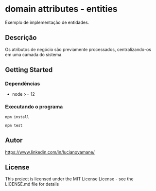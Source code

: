 # domain attributes - entities

Exemplo de implementação de entidades.

## Descrição

Os atributos de negócio são previamente processados, centralizando-os em uma camada do sistema.

## Getting Started

### Dependências

* node >= 12


### Executando o programa

```
npm install
```

```
npm test
```


## Autor

https://www.linkedin.com/in/lucianoyamane/

## License

This project is licensed under the MIT License License - see the LICENSE.md file for details



